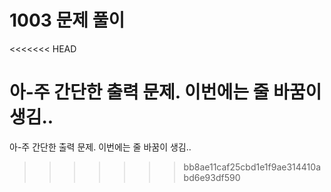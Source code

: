 # 1003 문제 풀이 
<<<<<<< HEAD

아-주 간단한 출력 문제. 이번에는 줄 바꿈이 생김..
=======
아-주 간단한 출력 문제. 이번에는 줄 바꿈이 생김..
>>>>>>> bb8ae11caf25cbd1e1f9ae314410abd6e93df590
